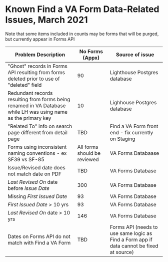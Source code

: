 # Known Find a VA Form Data-Related Issues, March 2021
Note that some items included in counts may be forms that will be purged, but currently appear in Forms API

| Problem Description    | No Forms (Appx)          | Source of issue |
|---------|-------------------|-------------------|
| "Ghost" records in Forms API resulting from forms deleted  prior to use of "deleted" field | 90  | Lighthouse Postgres database |
|Redundant records resulting from forms being renamed in VA Database while LH was using name as the primary key | 10 | Lighhouse Postgres database
| "Related To" info on search page different from detail page | TBD | Find a VA Form front end - fix currently on Staging  |
| Forms using inconsistent naming conventions - ex SF39 vs SF-85 | All forms should be reviewed  | VA Forms Databaase  |
| Issue/Revised date does not match date on PDF | TBD | VA Forms Database
| *Last Revised On* date before *Issue Date* | 300 | VA Forms Database |
| Missing *First Issued Date* | 93 | VA Forms Database |
| *First Issued Date* > 10 yrs | 93 | VA Forms Database |
| *Last Revised On* date > 10 yrs | 146  | VA Forms Database | 
| Dates on Forms API do not match with Find a VA Form | TBD | Forms API (needs to use same logic as Find a Form app if data cannot be fixed at source)|
